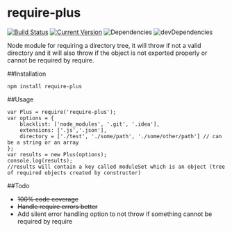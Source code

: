 # require-plus

[![Build Status](https://travis-ci.org/simon-p-r/require-plus.svg?branch=master)](https://travis-ci.org/simon-p-r/require-plus)
[![Current Version](https://img.shields.io/npm/v/require-plus.svg)](https://www.npmjs.org/package/require-plus)
![Dependencies](http://img.shields.io/david/simon-p-r/require-plus.svg)
![devDependencies](http://img.shields.io/david/dev/simon-p-r/require-plus.svg)




Node module for requiring a directory tree, it will throw if not a valid directory and it will also throw if the object is not exported properly or cannot be required by require.



##Installation

    npm install require-plus

##Usage

    var Plus = require('require-plus');
    var options = {
        blacklist: ['node_modules', '.git', '.idea'],
        extensions: ['.js','.json'],
        directory = ['./test', './some/path', './some/other/path'] // can be a string or an array
    };
    var results = new Plus(options);
    console.log(results);
    //results will contain a key called moduleSet which is an object (tree of required objects created by constructor)

##Todo

+ ~~100% code coverage~~
+ ~~Handle require errors better~~
+ Add silent error handling option to not throw if something cannot be required by require
